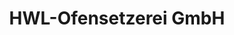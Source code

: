 ---
title: "HWL-Ofensetzerei GmbH"
url: /bad-staffelstein/hwl-ofensetzerei-gmbh/
shop: Kamine & Öfen
---